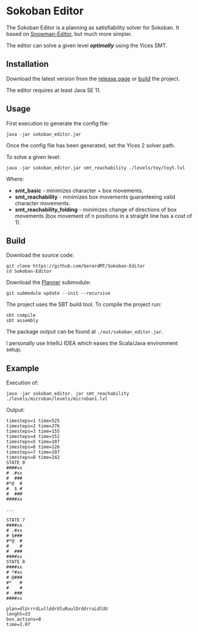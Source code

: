# Sokoban Editor

The Sokoban Editor is a planning as satisfiability solver for Sokoban. It based on [Snowman-Editor](https://github.com/GerardMT/Snowman-Editor), but much more simpler.

The editor can solve a given level ***optimally*** using the Yices SMT.

## Installation
Download the latest version from the [release page](https://github.com/GerardMT/Sokoban-Editor/releases) or [build](https://github.com/GerardMT/Sokoban-Editor#build) the project.

The editor requires at least Java SE 11. 

## Usage
First execution to generate the config file:

    java -jar sokoban_editor.jar

Once the config file has been generated, set the Yices 2 solver path.

To solve a given level:

    java -jar sokoban_editor.jar smt_reachability ./levels/toy/toy5.lvl

Where:
- **smt_basic** - minimizes character + box movements.
- **smt_reachability** - minimizes box movements guaranteeing valid character movements.
- **smt_reachability_folding** - minimizes change of directions of box movements (box movement of n positions in a straight line has a cost of 1).


## Build
Download the source code:

    git clone https://github.com/GerardMT/Sokoban-Editor
    cd Sokoban-Editor

Download the [Planner](https://github.com/GerardMT/Planner) submodule:

    git submodule update --init --recursive

The project uses the SBT build tool. To compile the project run: 
    
    sbt compile
    sbt assembly

The package output can be found at ``./out/sokoban_editor.jar``.

I personally use IntelliJ IDEA which eases the Scala/Java environment setup.

## Example
Execution of:

    java -jar sokoban_editor. jar smt_reachability ./levels/microban/levels/microban1.lvl

Output:
```
timesteps=1 time=525
timesteps=2 time=276
timesteps=3 time=155
timesteps=4 time=152
timesteps=5 time=107
timesteps=6 time=126
timesteps=7 time=197
timesteps=8 time=242
STATE 0
####xx
# .#xx
#  ###
#*@  #
#  $ #
#  ###
####xx

...

STATE 7
####xx
# .#xx
# $###
#*@  #
#    #
#  ###
####xx
STATE 8
####xx
# *#xx
# @###
#*   #
#    #
#  ###
####xx

plan=dlUrrrdLullddrUluRuulDrddrruLdlUU
lenght=33
box_actions=8
time=2.07
```